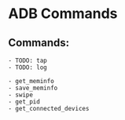 # ADB Commands

## Commands:
    - TODO: tap
    - TODO: log

    - get_meminfo
    - save_meminfo
    - swipe
    - get_pid
    - get_connected_devices